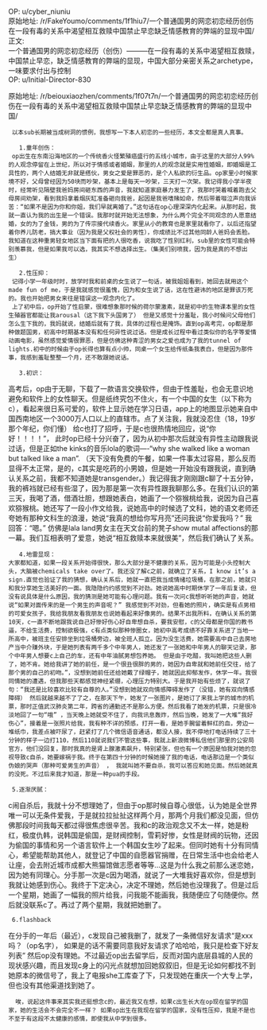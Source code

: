 
OP: u/cyber_niuniu  
原始地址: /r/FakeYoumo/comments/1f1hiu7/一个普通国男的网恋初恋经历创伤在一段有毒的关系中渴望相互救赎中国禁止早恋缺乏情感教育的弊端的显现中国/  
正文:  
一个普通国男的网恋初恋经历（创伤）———在一段有毒的关系中渴望相互救赎，中国禁止早恋，缺乏情感教育的弊端的显现，中国大部分亲密关系之archetype，一味要求付出与控制  
OP: u/Initial-Director-830  

 原始地址: /r/beiouxiaozhen/comments/1f07t7n/一个普通国男的网恋初恋经历创伤在一段有毒的关系中渴望相互救赎中国禁止早恋缺乏情感教育的弊端的显现中国/  


     以本sub长期被当成树洞的惯例，我想写一下本人初恋的一些经历，本文全都是真人真事。

       1.童年创伤：
     op出生在东南沿海地区的一个传统香火怪繁殖癌盛行的五线小城市，由于这里的大部分人99%的人观念停留在上世纪，所以对于情感或者婚姻，那里的人的观念就是实用性婚姻，即婚姻是工具性的，两个人结婚无非就是搭伙，男女之爱是罪恶的，是个人私欲的衍生品。op家里小时候家境不好，父母曾经因为50块而吵架，基本上是每天一吵架，三天打一次架。我记得我小学半夜时，经常听见隔壁我爸妈房间砸东西的声音，我就知道家庭暴力发生了，我那时哭着喊着跑去父母房间劝架，看到我妈拿着烟灰缸准备砸向我爸，起因是我爸嗜赌如命，然后带着啜泣声向我诉苦：“如果不是因为你和你姐，我们早就离婚了。”这句话在op心理深深内化起来。从那时起，我就一直认为我的出生是一个错误。我那时就开始无法想象，为什么两个完全不同观念的人愿意结婚，女的为了金钱，男的为了传宗接代续香火。家里从小的教育也是家里就看你了，以后还指望着你养儿防老，搞大事业（因为我是父权社会的男性），你成绩比不过其他同龄人爸妈会丢脸。我知道在这种重男轻女地区当下面有把的人很吃香，说我吃了性别红利，sub里的女性可能会特别羡慕我，但是如果我可以选，我其实不想选择出生。（集美们别喷我，因为我是真的不想出生）

       2.性压抑：
     记得小学一年级时时，放学时我和前桌的女生说了一句话，被我姐姐看到，她回去就用这个made fun of me，于是我就感觉很羞愧，因为和女生说了话，这在性避讳的地区是罪该万死的。我也开始把男女来往是错误这一观念内化了。
     上了初中后，op开始了性启蒙，很难想象那时候的荷尔蒙激素，就是初中的生物课本里的女性生殖器官都能让我arousal（这下我下头国男了） 但是又感觉十分羞耻，我小时候问父母他们怎么生下我的，我妈就说，结婚后就有了我，具体的过程也是掩饰。直到op高考完，op都是那种做题国男，初高中时期基本没有和任何异性说过话。但是成长过程中看过类似你的名字等爱情动画电影，虽然感觉爱情很罪恶，但是仿佛这种青涩的男女之爱也成为了我的tunnel of lights.初中的时候由于op长得也算有点小帅，同桌一个女生给传纸条我表白，但是因为那件事，我感到羞耻整整一个月，还不敢跟她说话。

       3.初识：
 高考后，op由于无聊，下载了一款语言交换软件，但由于性羞耻，也会无意识地避免和软件上的女性聊天。但是纸终究包不住火，有一个中国的女生（以下称为c），看起来很日系可爱的，软件上显示她在学习日语，app上的地图显示她来自中国西南地区一个3000万人口以上的直辖市。点了关注我，我就没忍住（18，19岁那个年纪，你们懂） 给c也打了招呼，于是c也很热情地回应，说“你好！！！！”， 此时op已经十分兴奋了，因为从初中那次后就没有异性主动跟我说过话，但是正如the kinks的音乐lola的歌词—-“why she walked like a woman but talked like a man”. （天下没有免费的午餐，如果一件事太过容易，那么反而显得不太正常，是的，c其实是吃药的小男娘，但是她一开始没有跟我说，直到确认关系之前，我都不知道她是transgender。）我记得我才刚刚跟c聊了十五分钟，我的裤裆就已经有些湿了，因为那是第一次有异性跟我聊那么多。在我们认识的第三天，我喝了酒，借酒壮胆，想跟她表白，她画了一个猕猴桃给我，说因为自己喜欢猕猴桃。她还写了一段小作文给我，说她高中的时候选了文科，她的语文老师还夸她有那种文科生的浪漫，她说“我真的想给你写月亮”还问我说“你爱我吗？” 我回答：“嗯。” 仿佛是lala land男女主在天文台前的凳子show mutal affections的那一幕。我们互相表明了爱意，她说“相互救赎本来就很美”，然后我们确认了关系。
      
       4.地雷显现：
    大家都知道，如果一段关系开始得很快，那么大部分是不健康的关系，因为可能是小头控制大头，大脑被chemicals take over了。我还没了解c之前，就确立了关系，I know it’s a sign.直觉也验证了我的猜想，确认关系后，她就一直把我当成情绪垃圾桶，在那之前，她就只和我分享她生活美好的一面。我隐隐约约感觉到不对劲。她说她高中时期休学了一年后复读，但没有说具体是什么原因，我的猜测是她可能有心理问题。我有一次问c我想听听她的声音，她就说“如果对面传来的是一个男生的声音呢？” 我感觉到不对劲，但看她的照片，确实是有点男相的可爱女孩子，我给我朋友看我朋友也说她看起来好像男的。结果不出我所料，在确认关系的第10天，c一直不断地跟我说自己好惨好伤心好自卑想自杀，要我安慰，c的父母都是你国的教书逼，不给生活费，控制欲极强，c有点类似那种惨圈女，她初中高考成绩不好靠关系进了当地一所高中，被班主任安排坐到垃圾桶旁边，被全班人孤立。因为没生活费，她需要高中自己去房地产当中介赚外块，于是她列表有两千多个中年男人，她还发了一张她和中年男人的聊天记录，那个中年男人想要c上自己的车，还有中年油腻男想包养她。 但是由于吃醋，我叫她把这些人删了，她不肯。她给我讲了她的前任，是一个很丑很胖的男的，她因为自卑就和她前任交往，给了那个男的自己的初吻。”，没想到她前任还给她戴了绿帽子，她就因此抑郁发作，休学一年。我很同情她的遭遇，但我那些天都感觉神经紧绷，心理压力特别大。于是我开始有些烦了，就说了句：“我还是比较喜欢比较有自尊的人。”没想到她就双向情感障碍发作了（没错，她有双向情感障碍） 然后就越来越不了了之，在那天下午，她发了一张图片，是她订了来我上学的城市的机票，那时正值武汉肺炎第二年，跨省的通勤还不是那么方便。然后我看了她发的机票，只是很冷淡地回了一句“哦” ，当天晚上她就受不住了，向我讯息轰炸，然后当晚，她发了一大堆“我好伤心”，接着是一张照片给我，我有种不详的预感，打开一看，是她手腕留着鲜红的血，旁边一堆纸巾，我差点被吓尿了，赶紧打了几个微信语音通话，都没人接，我不停地打电话持续了三十分钟的样子一边打110，然后110就说我们不管这些事，我就上新浪微博私信他们那里的公安局官方，他们没回复，那时我真的是肾上腺激素飙升，特别紧张，但也有一个原因是怕我对她的忽视导致c自杀，她要嫁祸于我。终于在第四十分钟的时候她接了我的电话，电话那边是一个类似伪娘的哭声（那种可爱男生的声音） ， 我就叫她不要自杀，我可以答应和她见面。然后她就真的没死。不过后来我才知道，那是一种pua的手段。

     5.逐渐厌腻：
 c闹自杀后，我就十分不想理她了，但由于op那时候自尊心很低，认为她是全世界唯一可以无条件爱我，于是就拉拉扯扯这样两个月，那两个月我们都没见面，但仿佛那段时间我每天都过得很焦虑很辛苦。我和c的政治观念又不太一样，她是粉红，极度仇韩，说韩国是偷国，是财阀控制，雪莉好惨，女性是财阀的玩物，还因为偷国的事情和另一个语言软件上一个韩国女生吵了起来。但同时她有十分有同情心，希望能帮助其他人，就登记了中国的自愿器官捐赠，在日常生活中也会给老人让座，会去附近城市成都大熊猫馆做志愿者等等…这是为什么我之前那么迷恋她，因为她有同理心。分手那一次是c因为喝酒，就说了一大堆我好喜欢你，但是想到我就让她感到伤心。我终于下定决心，决定不理她，然后她也没理我了。但是过后一个星期，她画了一幅我的照片给我，问我能不能画我，我随便应了句随便你。然后就没联系c了。再过了两个星期，我就把她删了。

     6.flashback
   在分手的一年后（最近），c发现自己被我删了，就发了一条微信好友请求“是xxx吗？（op名字）， 如果是的话不需要同意我好友请求了哈哈哈，我只是检查下好友列表” 然后op没有理她。不过最近op出去留学后，反而对国内底层县城的人民的现状感兴趣，而且发现c身上的闪光点就想加回她叙叙旧，但是无论如何都找不到她原本的微信号了，我上了电报she工库查了下，只发现她在重庆一个大专上学，但也没有其他渠道找到她了。


      唉，说起这件事来其实我还挺想念c的，最近我又在想，如果c出生长大在op现在留学的国家，她的生活会不会完全不一样？ 如果op出生在我现在留学的国家，没有性压抑，我是不是也不至于有这段不太健康的感情，即使我从中学到很多。
